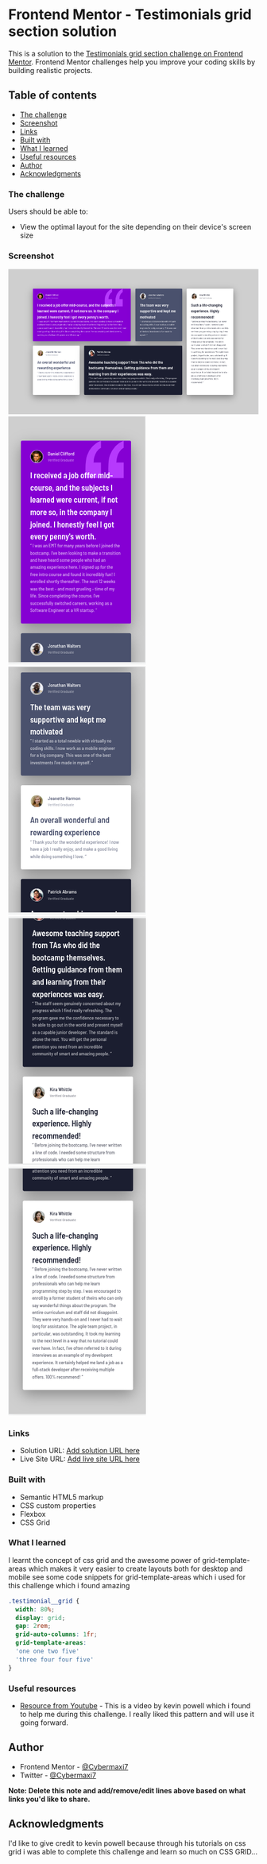 # Frontend Mentor - Testimonials grid section solution

This is a solution to the [Testimonials grid section challenge on Frontend Mentor](https://www.frontendmentor.io/challenges/testimonials-grid-section-Nnw6J7Un7). Frontend Mentor challenges help you improve your coding skills by building realistic projects. 

## Table of contents

  - [The challenge](#the-challenge)
  - [Screenshot](#screenshot)
  - [Links](#links)
  - [Built with](#built-with)
  - [What I learned](#what-i-learned)
  - [Useful resources](#useful-resources)
- [Author](#author)
- [Acknowledgments](#acknowledgments)




### The challenge

Users should be able to:

- View the optimal layout for the site depending on their device's screen size

### Screenshot

![](./images/Screenshot%20from%202022-10-25%2004-50-07.png)
![](./images/Screenshot%20from%202022-10-25%2004-50-35.png)
![](./images/Screenshot%20from%202022-10-25%2004-50-46.png)
![](./images/Screenshot%20from%202022-10-25%2004-50-58.png)
![](./images/Screenshot%20from%202022-10-25%2004-51-02.png)



### Links

- Solution URL: [Add solution URL here](https://your-solution-url.com)
- Live Site URL: [Add live site URL here](https://your-live-site-url.com)


### Built with

- Semantic HTML5 markup
- CSS custom properties
- Flexbox
- CSS Grid

### What I learned

I learnt the concept of css grid
and the awesome power of grid-template-areas which makes it very easier to create layouts both for desktop and mobile
see some code snippets for grid-template-areas which i used for this challenge which i found amazing


```css
.testimonial__grid {
  width: 80%;
  display: grid;
  gap: 2rem;
  grid-auto-columns: 1fr;
  grid-template-areas:
  'one one two five'
  'three four four five'
}
```



### Useful resources

- [Resource from Youtube](https://www.youtube.com/watch?v=rg7Fvvl3taU) - This is a video by kevin powell which i found to help me during this challenge. I really liked this pattern and will use it going forward.



## Author

- Frontend Mentor - [@Cybermaxi7](https://www.frontendmentor.io/profile/Cybermaxi7)
- Twitter - [@Cybermaxi7](https://www.twitter.com/Cybermaxi7)

**Note: Delete this note and add/remove/edit lines above based on what links you'd like to share.**

## Acknowledgments

I'd like to give credit to kevin powell because through his tutorials on css grid i was able to complete this challenge and learn so much on CSS GRID...